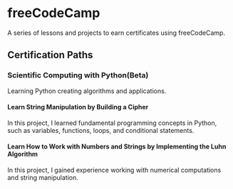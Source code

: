 # freeCodeCamp

A series of lessons and projects to earn certificates using freeCodeCamp.

## Certification Paths

### Scientific Computing with Python(Beta)

Learning Python creating algorithms and applications.

#### Learn String Manipulation by Building a Cipher

In this project, I learned fundamental programming concepts in Python, such as variables, functions, loops, and conditional statements.

#### Learn How to Work with Numbers and Strings by Implementing the Luhn Algorithm

In this project, I gained experience working with numerical computations and string manipulation.
